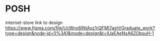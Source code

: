 # POSH 
internet-store 
link to design https://www.figma.com/file/UcWnx6INtAsz1rQFMI7asH/Graduate_work?type=design&node-id=0%3A1&mode=design&t=IUaEAeNsA6ZObsuH-1
